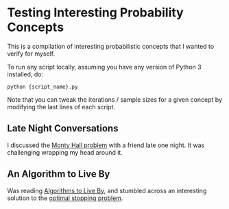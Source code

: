 # Testing Interesting Probability Concepts

This is a compilation of interesting probabilistic concepts that I wanted to verify for myself.

To run any script locally, assuming you have any version of Python 3 installed, do:
```
python {script_name}.py
```
Note that you can tweak the iterations / sample sizes for a given concept by modifying the last lines of each script.

## Late Night Conversations

I discussed the [Monty Hall problem](https://en.wikipedia.org/wiki/Monty_Hall_problem) with a friend late one night.  It was challenging wrapping my head around it.

## An Algorithm to Live By

Was reading [Algorithms to Live By](https://smile.amazon.com/Algorithms-Live-Computer-Science-Decisions-ebook/dp/B015CKNWJI?sa-no-redirect=1), and stumbled across an interesting solution to the [optimal stopping problem](https://en.wikipedia.org/wiki/Optimal_stopping).

